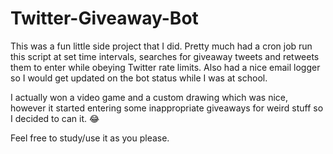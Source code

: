 # Twitter-Giveaway-Bot

This was a fun little side project that I did. Pretty much had a cron job run this script at set time intervals, searches for giveaway tweets and retweets them to enter while obeying Twitter rate limits. Also had a nice email logger so I would get updated on the bot status while I was at school. 

I actually won a video game and a custom drawing which was nice, however it started entering some inappropriate giveaways for weird stuff so I decided to can it. :joy:

Feel free to study/use it as you please.

